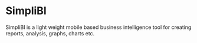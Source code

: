 # SimpliBI
SimpliBI is a light weight mobile based business intelligence tool for creating reports, analysis, graphs, charts etc.
